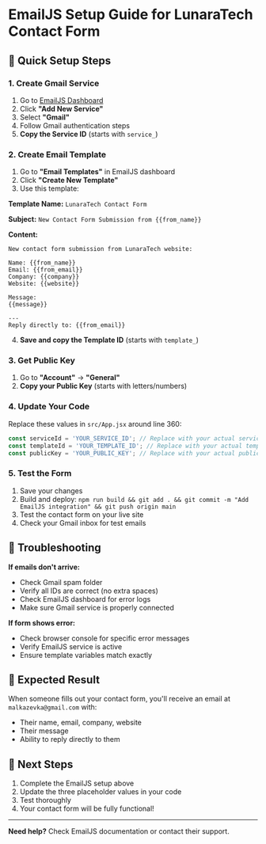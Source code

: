 # EmailJS Setup Guide for LunaraTech Contact Form

## 🚀 Quick Setup Steps

### 1. Create Gmail Service
1. Go to [EmailJS Dashboard](https://dashboard.emailjs.com/)
2. Click **"Add New Service"**
3. Select **"Gmail"**
4. Follow Gmail authentication steps
5. **Copy the Service ID** (starts with `service_`)

### 2. Create Email Template
1. Go to **"Email Templates"** in EmailJS dashboard
2. Click **"Create New Template"**
3. Use this template:

**Template Name:** `LunaraTech Contact Form`

**Subject:** `New Contact Form Submission from {{from_name}}`

**Content:**
```
New contact form submission from LunaraTech website:

Name: {{from_name}}
Email: {{from_email}}
Company: {{company}}
Website: {{website}}

Message:
{{message}}

---
Reply directly to: {{from_email}}
```

4. **Save and copy the Template ID** (starts with `template_`)

### 3. Get Public Key
1. Go to **"Account"** → **"General"**
2. **Copy your Public Key** (starts with letters/numbers)

### 4. Update Your Code
Replace these values in `src/App.jsx` around line 360:

```javascript
const serviceId = 'YOUR_SERVICE_ID'; // Replace with your actual service ID
const templateId = 'YOUR_TEMPLATE_ID'; // Replace with your actual template ID  
const publicKey = 'YOUR_PUBLIC_KEY'; // Replace with your actual public key
```

### 5. Test the Form
1. Save your changes
2. Build and deploy: `npm run build && git add . && git commit -m "Add EmailJS integration" && git push origin main`
3. Test the contact form on your live site
4. Check your Gmail inbox for test emails

## 🔧 Troubleshooting

**If emails don't arrive:**
- Check Gmail spam folder
- Verify all IDs are correct (no extra spaces)
- Check EmailJS dashboard for error logs
- Make sure Gmail service is properly connected

**If form shows error:**
- Check browser console for specific error messages
- Verify EmailJS service is active
- Ensure template variables match exactly

## 📧 Expected Result

When someone fills out your contact form, you'll receive an email at `malkazevka@gmail.com` with:
- Their name, email, company, website
- Their message
- Ability to reply directly to them

## 🎯 Next Steps

1. Complete the EmailJS setup above
2. Update the three placeholder values in your code
3. Test thoroughly
4. Your contact form will be fully functional!

---

**Need help?** Check EmailJS documentation or contact their support.
